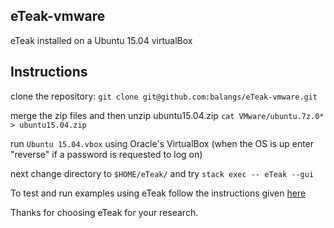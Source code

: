 ## eTeak-vmware
eTeak installed on a Ubuntu 15.04 virtualBox

## Instructions
clone the repository:
`git clone git@github.com:balangs/eTeak-vmware.git`

merge the zip files and then unzip ubuntu15.04.zip 
`cat VMware/ubuntu.7z.0* > ubuntu15.04.zip`

run `Ubuntu 15.04.vbox` using Oracle's VirtualBox 
(when the OS is up enter "reverse" if a password is requested to log on)

next change directory to `$HOME/eTeak/` and try `stack exec -- eTeak --gui`

To test and run examples using eTeak follow the instructions given [here](https://github.com/balangs/eTeak)

Thanks for choosing eTeak for your research.


